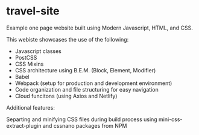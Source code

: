 # travel-site

Example one page website built using Modern Javascript, HTML, and CSS. 

This webiste showcases the use of the following: 

- Javascript classes
- PostCSS
- CSS Mixins 
- CSS architecture using B.E.M. (Block, Element, Modifier)
- Babel
- Webpack (setup for production and development environment)
- Code organization and file structuring for easy navigation
- Cloud funcitons (using Axios and Netlify)

Additional features:

Separting and minifying CSS files during build process using mini-css-extract-plugin and cssnano packages from NPM
